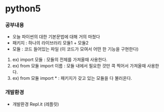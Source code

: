 # python5

### 공부내용
- 오늘 파이썬의 대한 기본문법에 대해 거의 마쳤다
- 패키지 : 하나의 라이브러리 모듈1 + 모듈2
- 모듈 : 코드 들어있는 파일 (이 코드가 모여서 어떤 한 기능을 구현한다)
1. ex) import 모듈 : 모듈의 전체를 가져올때 사용한다.
2. ex) from 모듈 import 이름 : 모듈 내에서 필요한 것만 콕 찍어서 가져올때 사용한다. 
3. ex) from 모듈 import * : 패키지가 갖고 있는 모듈을 다 불러온다.

### 개발환경
- 개발환경 Repl.it (레플릿)
